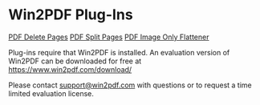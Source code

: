 # Win2PDF Plug-Ins

[PDF Delete Pages](/plug-in/PDFDeletePages)
[PDF Split Pages](/plug-in/PDFSplitPages)
[PDF Image Only Flattener](/plug-in/PDFImageOnlyFlatten)

Plug-ins require that Win2PDF is installed.  An evaluation version of Win2PDF can be downloaded for free at https://www.win2pdf.com/download/ 

Please contact support@win2pdf.com with questions or to request a time limited evaluation license.
